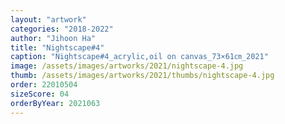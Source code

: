 ```yaml
---
layout: "artwork"
categories: "2018-2022"
author: "Jihoon Ha"
title: "Nightscape#4"
caption: "Nightscape#4_acrylic,oil on canvas_73×61㎝_2021"
image: /assets/images/artworks/2021/nightscape-4.jpg
thumb: /assets/images/artworks/2021/thumbs/nightscape-4.jpg
order: 22010504
sizeScore: 04
orderByYear: 2021063
---
```

